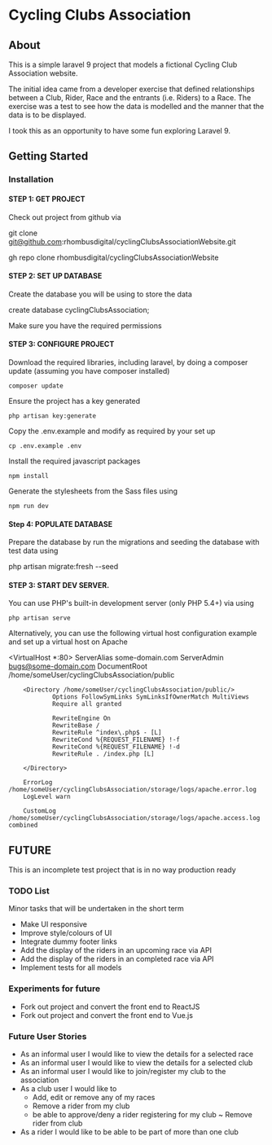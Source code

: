 # Cycling Clubs Association

## About
This is a simple laravel 9 project that models a fictional Cycling Club Association website.

The initial idea came from a developer exercise that defined relationships between a Club, Rider, Race and the entrants (i.e. Riders) to a Race. The exercise was a test to see how the data is modelled and the manner that the data is to be displayed.

I took this as an opportunity to have some fun exploring Laravel 9.



## Getting Started

### Installation

#### STEP 1: GET PROJECT
Check out project from github via

git clone git@github.com:rhombusdigital/cyclingClubsAssociationWebsite.git

gh repo clone rhombusdigital/cyclingClubsAssociationWebsite

#### STEP 2: SET UP DATABASE
Create the database you will be using to store the data

create database cyclingClubsAssociation;

Make sure you have the required permissions


#### STEP 3: CONFIGURE PROJECT
Download the required libraries, including laravel, by doing a composer update (assuming you have composer installed)

```shell
composer update
```

Ensure the project has a key generated
```shell
php artisan key:generate
```

Copy the .env.example and modify as required by your set up

```shell
cp .env.example .env
```

Install the required javascript packages
```shell
npm install
```
Generate the stylesheets from the Sass files using
```shell
npm run dev
```

#### Step 4: POPULATE DATABASE
Prepare the database by run the migrations and seeding the database with test data using

php artisan migrate:fresh --seed


#### STEP 3: START DEV SERVER. 

You can use PHP's built-in development server (only PHP 5.4+) via using

```shell
php artisan serve
```

Alternatively, you can use the following virtual host configuration example and set up a virtual host on Apache

<VirtualHost *:80>
        ServerAlias some-domain.com
        ServerAdmin bugs@some-domain.com
        DocumentRoot /home/someUser/cyclingClubsAssociation/public

        <Directory /home/someUser/cyclingClubsAssociation/public/>
                Options FollowSymLinks SymLinksIfOwnerMatch MultiViews
                Require all granted

                RewriteEngine On
                RewriteBase /
                RewriteRule ^index\.php$ - [L]
                RewriteCond %{REQUEST_FILENAME} !-f
                RewriteCond %{REQUEST_FILENAME} !-d
                RewriteRule . /index.php [L]
                
        </Directory>

        ErrorLog /home/someUser/cyclingClubsAssociation/storage/logs/apache.error.log
        LogLevel warn

        CustomLog /home/someUser/cyclingClubsAssociation/storage/logs/apache.access.log combined

</VirtualHost>



## FUTURE

This is an incomplete test project that is in no way production ready

### TODO List

Minor tasks that will be undertaken in the short term
- Make UI responsive
- Improve style/colours of UI
- Integrate dummy footer links
- Add the display of the riders in an upcoming race via API
- Add the display of the riders in an completed race via API
- Implement tests for all models

### Experiments for future
- Fork out project and convert the front end to ReactJS
- Fork out project and convert the front end to Vue.js

### Future User Stories
- As an informal user I would like to view the details for a selected race
- As an informal user I would like to view the details for a selected club
- As an informal user I would like to join/register my club to the association
- As a club user I would like to 
	- Add, edit or remove any of my races
	- Remove a rider from my club
	- be able to approve/deny a rider registering for my club
		~ Remove rider from club
- As a rider I would like to be able to be part of more than one club
